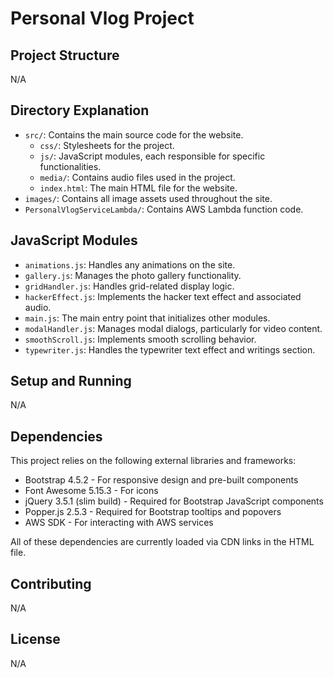 # Personal Vlog Project

## Project Structure
N/A
## Directory Explanation

- `src/`: Contains the main source code for the website.
    - `css/`: Stylesheets for the project.
    - `js/`: JavaScript modules, each responsible for specific functionalities.
    - `media/`: Contains audio files used in the project.
    - `index.html`: The main HTML file for the website.
- `images/`: Contains all image assets used throughout the site.
- `PersonalVlogServiceLambda/`: Contains AWS Lambda function code.

## JavaScript Modules

- `animations.js`: Handles any animations on the site.
- `gallery.js`: Manages the photo gallery functionality.
- `gridHandler.js`: Handles grid-related display logic.
- `hackerEffect.js`: Implements the hacker text effect and associated audio.
- `main.js`: The main entry point that initializes other modules.
- `modalHandler.js`: Manages modal dialogs, particularly for video content.
- `smoothScroll.js`: Implements smooth scrolling behavior.
- `typewriter.js`: Handles the typewriter text effect and writings section.

## Setup and Running

N/A

## Dependencies

This project relies on the following external libraries and frameworks:

- Bootstrap 4.5.2 - For responsive design and pre-built components
- Font Awesome 5.15.3 - For icons
- jQuery 3.5.1 (slim build) - Required for Bootstrap JavaScript components
- Popper.js 2.5.3 - Required for Bootstrap tooltips and popovers
- AWS SDK - For interacting with AWS services

All of these dependencies are currently loaded via CDN links in the HTML file.

## Contributing

N/A

## License

N/A
